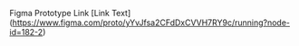 Figma Prototype Link
[Link Text] (https://www.figma.com/proto/yYvJfsa2CFdDxCVVH7RY9c/running?node-id=182-2)
